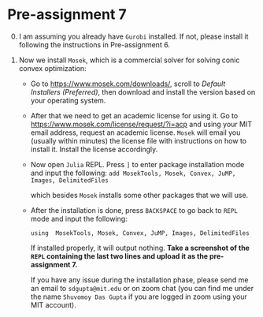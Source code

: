 # Pre-assignment 7

0. I am assuming you already have `Gurobi` installed. If not, please install it following the instructions in Pre-assignment 6.

1. Now we install `Mosek`, which is a commercial solver for solving conic convex optimization:
   * Go to https://www.mosek.com/downloads/, scroll to *Default Installers (Preferred)*, then download and install the version based on your operating system.
   
   * After that we need to get an academic license for using it. Go to https://www.mosek.com/license/request/?i=acp  and using your MIT email address, request an academic license. `Mosek` will email you (usually within minutes) the license file with instructions on how to install it. Install the license accordingly.
   
   * Now open `Julia` REPL. Press `]` to enter package installation mode and input the following: 
     `add MosekTools, Mosek, Convex, JuMP, Images, DelimitedFiles`
   
     which besides `Mosek` installs some other packages that we will use. 
   
   * After the installation is done, press `BACKSPACE` to go back to `REPL` mode and input the following: 
   
     `using  MosekTools, Mosek, Convex, JuMP, Images, DelimitedFiles`
   
     If installed properly, it will output nothing. **Take a screenshot of the `REPL` containing the last two lines and upload it as the pre-assignment 7.**
   
     If you have any issue during the installation phase, please send me an email to `sdgupta@mit.edu` or on zoom chat (you can find me under the name `Shuvomoy Das Gupta` if you are logged in zoom using your MIT account).
   
     

